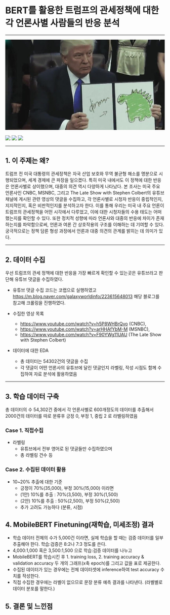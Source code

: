 # BERT를 활용한 트럼프의 관세정책에 대한 각 언론사별 사람들의 반응 분석

---
![img.png](img.png)

<!--
badge 아이콘 참고 사이트
https://github.com/danmadeira/simple-icon-badges
-->

<img src="https://img.shields.io/badge/pycharm-%23000000.svg?&style=for-the-badge&logo=pycharm&logoColor=white" /> <img src="https://img.shields.io/badge/python-%233776AB.svg?&style=for-the-badge&logo=python&logoColor=white" /> <img src="https://img.shields.io/badge/pytorch-%23EE4C2C.svg?&style=for-the-badge&logo=pytorch&logoColor=white" />

---
## 1. 이 주제는 왜?
트럼프 전 미국 대통령의 관세정책은 자국 산업 보호와 무역 불균형 해소를 명분으로 시행되었으며, 
세계 경제에 큰 파장을 일으켰다. 특히 미국 내에서도 이 정책에 대한 반응은 언론사별로 상이했으며, 
대중의 의견 역시 다양하게 나타났다. 
본 조사는 미국 주요 언론사인 CNBC, MSNBC, 그리고 The Late Show with Stephen Colbert의 유튜브 채널에 게시된 관련 영상의 댓글을 수집하고, 
각 언론사별로 시청자 반응이 중립적인지, 지지적인지, 혹은 비판적인지를 분석하고자 한다. 
이를 통해 우리는 미국 내 주요 언론이 트럼프의 관세정책을 어떤 시각에서 다루었고, 
이에 대한 시청자들의 수용 태도는 어떠했는지를 확인할 수 있다. 
또한 정치적 성향에 따라 언론사와 대중의 반응에 차이가 존재하는지를 파악함으로써, 
언론과 여론 간 상호작용의 구조를 이해하는 데 기여할 수 있다. 
궁극적으로는 정책 담론 형성 과정에서 언론과 대중 의견의 관계를 밝히는 데 의미가 있다.

---
## 2. 데이터 수집
우선 트럼프의 관세 정책에 대한 반응을 가장 빠르게 확인할 수 있는곳은 유튜브라고 판단해 유튜브 댓글을 수집하였다.

- 유튜브 댓글 수집 코드는 코랩으로 실행하였고 https://m.blog.naver.com/galaxyworldinfo/223615648013 해당 블로그를 참고해 크롤링을 진행하였다. 
- 수집한 영상 목록
    + https://www.youtube.com/watch?v=h5P8WHBrQvo (CNBC),
    + https://www.youtube.com/watch?v=arHHAfYbM-M (MSNBC),
    + https://www.youtube.com/watch?v=F90YWg11UAU (The Late Show with Stephen Colbert)

 - 데이터에 대한 EDA
   + 총 데이터는 54302건의 댓글을 수집
   + 각 댓글이 어떤 언론사의 유튜브에 달린 댓글인지 라벨링, 작성 시점도 함께 수집하여 자료 분석에 활용하였음
---
## 3. 학습 데이터 구축
총 데이터의 수 54,302건 중에서 각 언론사별로 600개정도의 데이터를 추출해서 2000건의 데이터를 따로 분류후
긍정 0, 부정 1, 중립 2 로 라벨링하였음
### Case 1. 직접수집
 - 라벨링
   + 유튜브에서 전부 영어로 된 댓글들만 수집하였으며
   + 총 라벨링 건수 등
### Case 2. 수집된 데이터 활용
  - 10~20% 추출에 대한 기준
    + 긍정이 70%(35,000), 부정 30%(15,000) 이라면
    + (1안) 10%를 추출 : 70%(3,500), 부정 30%(1,500)
    + (2안) 10%를 추출 : 50%(2,500), 부정 50%(2,500)
    + 추가 고려도 가능하다 (분류, 시점)

## 4. MobileBERT Finetuning(재학습, 미세조정) 결과
 - 학습 데이터 전체의 수가 5,000건 이라면, 실제 학습을 할 때는 검증 데이터를 일부 추출해야 한다. 학습:검증은 8:2나 7:3 정도를 쓴다.
 - 4,000:1,000 혹은 3,500:1,500 으로 학습:검증 데이터를 나누고
 - MobileBERT를 학습시킨 후 1. training loss, 2. training accuracy & validation accuracy 두 개의 그래프(x축 epoch)를 그리고 값을 표로 제공한다.
 - 수집된 데이터가 있는 경우에는 전체 데이터셋에 inference하여 test accuracy 수치를 작성한다.
 - 직접 수집한 경우에는 라벨이 없으므로 문장 분류 예측 결과를 나타낸다. (라벨별로 데이터 분포를 말한다.)

## 5. 결론 및 느낀점